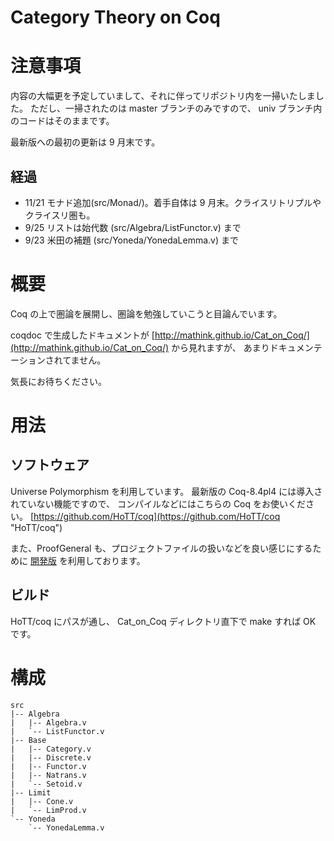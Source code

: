 Category Theory on Coq
========

# 注意事項

内容の大幅更を予定していまして、それに伴ってリポジトリ内を一掃いたしました。
ただし、一掃されたのは master ブランチのみですので、
univ ブランチ内のコードはそのままです。

最新版への最初の更新は 9 月末です。

## 経過

- 11/21 モナド追加(src/Monad/)。着手自体は 9 月末。クライスリトリプルやクライスリ圏も。
- 9/25 リストは始代数 (src/Algebra/ListFunctor.v) まで
- 9/23 米田の補題 (src/Yoneda/YonedaLemma.v) まで

# 概要

Coq の上で圏論を展開し、圏論を勉強していこうと目論んでいます。

coqdoc で生成したドキュメントが [http://mathink.github.io/Cat_on_Coq/](http://mathink.github.io/Cat_on_Coq/) から見れますが、
あまりドキュメンテーションされてません。

気長にお待ちください。

# 用法

## ソフトウェア

Universe Polymorphism を利用しています。
最新版の Coq-8.4pl4 には導入されていない機能ですので、
コンパイルなどにはこちらの Coq をお使いください。
[https://github.com/HoTT/coq](https://github.com/HoTT/coq "HoTT/coq")

また、ProofGeneral も、プロジェクトファイルの扱いなどを良い感じにするために [開発版](http://proofgeneral.inf.ed.ac.uk/devel) を利用しております。

## ビルド

HoTT/coq にパスが通し、 Cat\_on\_Coq ディレクトリ直下で make すれば OK です。


# 構成

```
src
|-- Algebra
|   |-- Algebra.v
|   `-- ListFunctor.v
|-- Base
|   |-- Category.v
|   |-- Discrete.v
|   |-- Functor.v
|   |-- Natrans.v
|   `-- Setoid.v
|-- Limit
|   |-- Cone.v
|   `-- LimProd.v
`-- Yoneda
    `-- YonedaLemma.v
```
